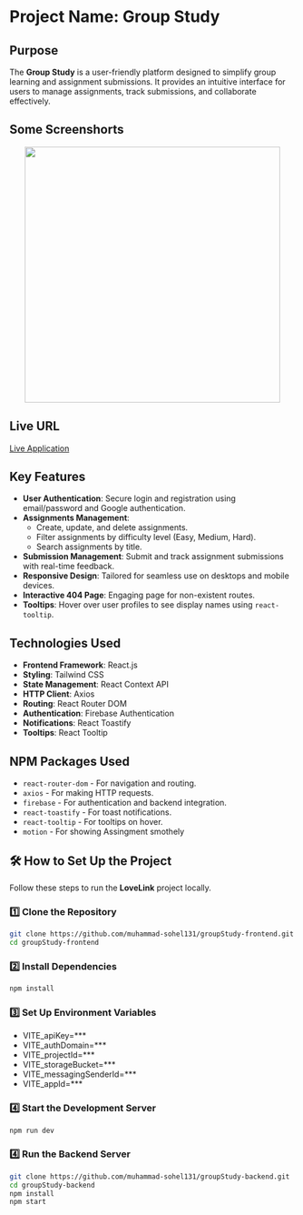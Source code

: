 # Project Name: Group Study

## Purpose
The **Group Study** is a user-friendly platform designed to simplify group learning and assignment submissions. It provides an intuitive interface for users to manage assignments, track submissions, and collaborate effectively.

## Some Screenshorts
<div align="center">
  <img height="450" src="https://i.ibb.co.com/6775bVxY/group-study.png"  />
</div> 

## Live URL
[Live Application](https://group-study-b6d75.web.app)

## Key Features
- **User Authentication**: Secure login and registration using email/password and Google authentication.
- **Assignments Management**: 
  - Create, update, and delete assignments.
  - Filter assignments by difficulty level (Easy, Medium, Hard).
  - Search assignments by title.
- **Submission Management**: Submit and track assignment submissions with real-time feedback.
- **Responsive Design**: Tailored for seamless use on desktops and mobile devices.
- **Interactive 404 Page**: Engaging page for non-existent routes.
- **Tooltips**: Hover over user profiles to see display names using `react-tooltip`.

## Technologies Used
- **Frontend Framework**: React.js
- **Styling**: Tailwind CSS
- **State Management**: React Context API
- **HTTP Client**: Axios
- **Routing**: React Router DOM
- **Authentication**: Firebase Authentication
- **Notifications**: React Toastify
- **Tooltips**: React Tooltip

## NPM Packages Used
- `react-router-dom` - For navigation and routing.
- `axios` - For making HTTP requests.
- `firebase` - For authentication and backend integration.
- `react-toastify` - For toast notifications.
- `react-tooltip` - For tooltips on hover.
- `motion` - For showing Assingment smothely

## 🛠️ How to Set Up the Project  

Follow these steps to run the **LoveLink** project locally.  

### 1️⃣ Clone the Repository  

```sh
git clone https://github.com/muhammad-sohel131/groupStudy-frontend.git
cd groupStudy-frontend
```
### 2️⃣ Install Dependencies
```sh
npm install
```
### 3️⃣ Set Up Environment Variables
- VITE_apiKey=***
- VITE_authDomain=***
- VITE_projectId=***
- VITE_storageBucket=***
- VITE_messagingSenderId=***
- VITE_appId=***

### 4️⃣ Start the Development Server
```sh
npm run dev
```
### 4️⃣ Run the Backend Server
```sh
git clone https://github.com/muhammad-sohel131/groupStudy-backend.git
cd groupStudy-backend
npm install
npm start
```
